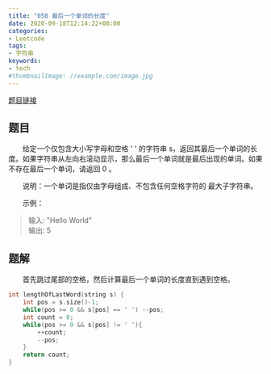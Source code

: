 ```yaml
---
title: "058 最后一个单词的长度"
date: 2020-09-18T12:14:22+08:00
categories:
- Leetcode
tags:
- 字符串
keywords:
- tech
#thumbnailImage: //example.com/image.jpg
---
```

[题目链接](https://leetcode-cn.com/problems/length-of-last-word/)
<!--more-->
## 题目
　　给定一个仅包含大小写字母和空格 ' ' 的字符串 s，返回其最后一个单词的长度。如果字符串从左向右滚动显示，那么最后一个单词就是最后出现的单词。如果不存在最后一个单词，请返回 0 。

　　说明：一个单词是指仅由字母组成、不包含任何空格字符的 最大子字符串。

　　示例：
> 输入: "Hello World"  
输出: 5

## 题解
　　首先跳过尾部的空格，然后计算最后一个单词的长度直到遇到空格。

```cpp
int lengthOfLastWord(string s) {
    int pos = s.size()-1;
    while(pos >= 0 && s[pos] == ' ') --pos;
    int count = 0;
    while(pos >= 0 && s[pos] != ' '){
        ++count;
        --pos;
    }
    return count;
}
```